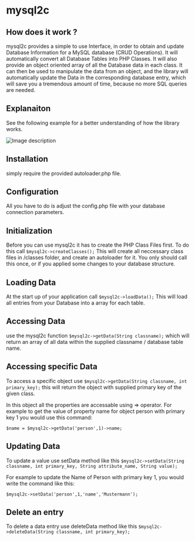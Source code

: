# mysql2c

## How does it work ? 

mysql2c provides a simple to use Interface, in order to obtain and update Database Information for a MySQL database (CRUD Operations). 
It will automatically convert all Database Tables into PHP Classes. It will also provide an object oriented array of all the Database data in each class. It can then be used to manipulate the data from an object, and the library will automatically update the Data in the corresponding database entry, which will save you a tremendous amount of time, because no more SQL queries are needed. 

## Explanaiton 

See the following example for a better understanding of how the library works. 

![Image description](http://viewport.at/projects/mysql2c/images/concept.jpg)


## Installation 

simply require the provided autoloader.php file. 

## Configuration  

All you have to do is adjust the config.php file with your database connection parameters. 

## Initialization  

Before you can use mysql2c it has to create the PHP Class Files first. To do this call `$mysql2c->createClasses();` 
This will create all neccessary class files in /classes folder, and create an autoloader for it. You only should call this once, or if you applied some changes to your database structure. 

## Loading Data 

At the start up of your application call `$mysql2c->loadData();`
This will load all entries from your Database into a array for each table. 

## Accessing Data 

use the mysql2c function `$mysql2c->getData(String classname);` which will return an array of all data within the supplied classname / database table name. 

## Accessing specific Data 

To access a specific object use `$mysql2c->getData(String classname, int primary_key);` this will return the object with supplied primary key of the given class. 

In this object all the properties are accessable using => operator. For example to get the value of property name for object person with primary key 1 you would use this command: 

`$name = $mysql2c->getData('person',1)->name;`

## Updating Data 

To update a value use setData method like this `$mysql2c->setData(String classname, int primary_key, String attribute_name, String value);` 

For example to update the Name of Person with primary key 1, you would write the command like this: 

`$mysql2c->setData('person',1,'name','Mustermann');`

## Delete an entry  

To delete a data entry use deleteData method like this  `$mysql2c->deleteData(String classname, int primary_key);`
